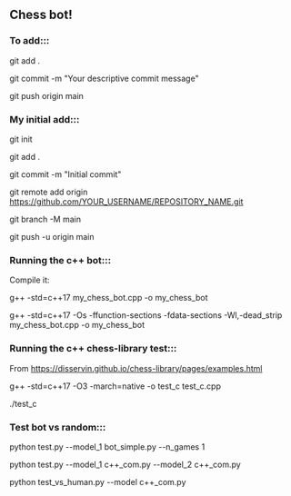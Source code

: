 ## Chess bot!

### To add:::
git add .

git commit -m "Your descriptive commit message"

git push origin main


### My initial add:::
git init

git add .

git commit -m "Initial commit"

git remote add origin https://github.com/YOUR_USERNAME/REPOSITORY_NAME.git

git branch -M main

git push -u origin main

### Running the c++ bot:::
Compile it:

g++ -std=c++17 my_chess_bot.cpp -o my_chess_bot

g++ -std=c++17 -Os -ffunction-sections -fdata-sections -Wl,-dead_strip my_chess_bot.cpp -o my_chess_bot

### Running the c++ chess-library test:::
From https://disservin.github.io/chess-library/pages/examples.html

g++ -std=c++17 -O3 -march=native -o test_c test_c.cpp

./test_c

### Test bot vs random:::

python test.py --model_1 bot_simple.py --n_games 1

python test.py --model_1 c++_com.py --model_2 c++_com.py

python test_vs_human.py --model c++_com.py